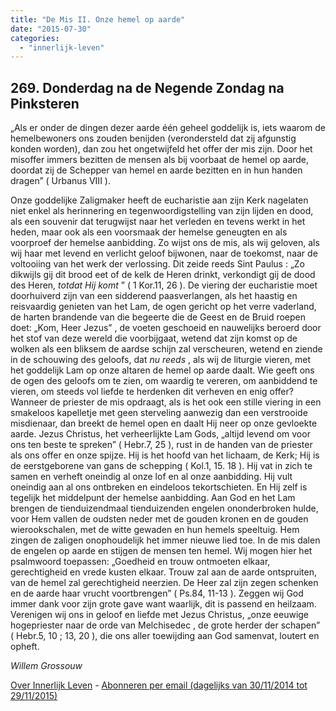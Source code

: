 ```yaml
---
title: "De Mis II. Onze hemel op aarde"
date: "2015-07-30"
categories: 
  - "innerlijk-leven"
---
```


## 269\. Donderdag na de Negende Zondag na Pinksteren

„Als er onder de dingen dezer aarde één geheel goddelijk is, iets waarom de hemelbewoners ons zouden benijden (verondersteld dat zij afgunstig konden worden), dan zou het ongetwijfeld het offer der mis zijn. Door het misoffer immers bezitten de mensen als bij voorbaat de hemel op aarde, doordat zij de Schepper van hemel en aarde bezitten en in hun handen dragen” ( Urbanus VIII ).

Onze goddelijke Zaligmaker heeft de eucharistie aan zijn Kerk nagelaten niet enkel als herinnering en tegenwoordigstelling van zijn lijden en dood, als een souvenir dat terugwijst naar het verleden en tevens werkt in het heden, maar ook als een voorsmaak der hemelse geneugten en als voorproef der hemelse aanbidding. Zo wijst ons de mis, als wij geloven, als wij haar met levend en verlicht geloof bijwonen, naar de toekomst, naar de voltooiing van het werk der verlossing. Dit zeide reeds Sint Paulus : „Zo dikwijls gij dit brood eet of de kelk de Heren drinkt, verkondigt gij de dood des Heren, _totdat Hij komt_ ” ( 1 Kor.11, 26 ). De viering der eucharistie moet doorhuiverd zijn van een sidderend paasverlangen, als het haastig en reisvaardig genieten van het Lam, de ogen gericht op het verre vaderland, de harten brandende van die begeerte die de Geest en de Bruid roepen doet: „Kom, Heer Jezus” , de voeten geschoeid en nauwelijks beroerd door het stof van deze wereld die voorbijgaat, wetend dat zijn komst op de wolken als een bliksem de aardse schijn zal verscheuren, wetend en ziende in de schouwing des geloofs, dat _nu reeds_ , als wij de liturgie vieren, met het goddelijk Lam op onze altaren de hemel op aarde daalt. Wie geeft ons de ogen des geloofs om te zien, om waardig te vereren, om aanbiddend te vieren, om steeds vol liefde te herdenken dit verheven en enig offer? Wanneer de priester de mis opdraagt, als is het ook een stille viering in een smakeloos kapelletje met geen sterveling aanwezig dan een verstrooide misdienaar, dan breekt de hemel open en daalt Hij neer op onze gevloekte aarde. Jezus Christus, het verheerlijkte Lam Gods, „altijd levend om voor ons ten beste te spreken” ( Hebr.7, 25 ), rust in de handen van de priester als ons offer en onze spijze. Hij is het hoofd van het lichaam, de Kerk; Hij is de eerstgeborene van gans de schepping ( Kol.1, 15. 18 ). Hij vat in zich te samen en verheft oneindig al onze lof en al onze aanbidding. Hij vult oneindig aan al ons ontbreken en eindeloos tekortschieten. En Hij zelf is tegelijk het middelpunt der hemelse aanbidding. Aan God en het Lam brengen de tienduizendmaal tienduizenden engelen ononderbroken hulde, voor Hem vallen de oudsten neder met de gouden kronen en de gouden wierookschalen, met de witte gewaden en hun hemels speeltuig. Hem zingen de zaligen onophoudelijk het immer nieuwe lied toe. In de mis dalen de engelen op aarde en stijgen de mensen ten hemel. Wij mogen hier het psalmwoord toepassen: „Goedheid en trouw ontmoeten elkaar, gerechtigheid en vrede kusten elkaar. Trouw zal aan de aarde ontspruiten, van de hemel zal gerechtigheid neerzien. De Heer zal zijn zegen schenken en de aarde haar vrucht voortbrengen” ( Ps.84, 11-13 ). Zeggen wij God immer dank voor zijn grote gave want waarlijk, dit is passend en heilzaam. Verenigen wij ons in geloof en liefde met Jezus Christus, „onze eeuwige hogepriester naar de orde van Melchisedec , de grote herder der schapen” ( Hebr.5, 10 ; 13, 20 ), die ons aller toewijding aan God samenvat, loutert en opheft.

_Willem Grossouw_

[Over Innerlijk Leven](/blog/een-jaar-lang-innerlijk-leven-op-geloven-leren/) - [Abonneren per email (dagelijks van 30/11/2014 tot 29/11/2015)](http://eepurl.com/9P3DT)
